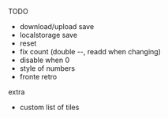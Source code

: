 TODO

- download/upload save
- localstorage save
- reset
- fix count (double --, readd when changing)
- disable when 0
- style of numbers
- fronte retro

extra

- custom list of tiles
